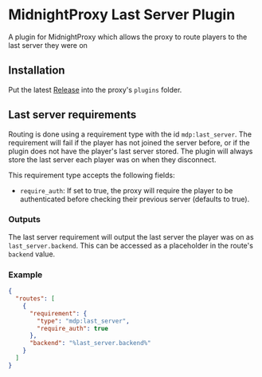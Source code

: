 # MidnightProxy Last Server Plugin
A plugin for MidnightProxy which allows the proxy to route players to the last server they were on

## Installation
Put the latest [Release](https://github.com/wallenjos01/MidnightProxy/releases/) into the proxy's `plugins` folder.

## Last server requirements
Routing is done using a requirement type with the id `mdp:last_server`. The requirement will fail if the player has not
joined the server before, or if the plugin does not have the player's last server stored. The plugin will always store
the last server each player was on when they disconnect.

This requirement type accepts the 
following fields:
- `require_auth`: If set to true, the proxy will require the player to be authenticated before checking their previous server (defaults to true).


### Outputs
The last server requirement will output the last server the player was on as `last_server.backend`. This can be accessed 
as a placeholder in the route's `backend` value.

### Example
```json
{
  "routes": [
    {
      "requirement": {
        "type": "mdp:last_server",
        "require_auth": true
      },
      "backend": "%last_server.backend%"
    }
  ]
}
```